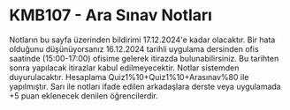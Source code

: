 # KMB107 - Ara Sınav Notları

Notların bu sayfa üzerinden bildirimi 17.12.2024'e kadar olacaktır.
Bir hata olduğunu düşünüyorsanız 16.12.2024 tarihli uygulama dersinden ofis saatinde (15:00-17:00) ofisime gelerek itirazda bulunabilirsiniz. Bu tarihten sonra yapılacak itirazlar kabul edilmeyecektir. Notlar sistemden duyurulacaktır.
Hesaplama Quiz1%10+Quiz1%10+Arasınav%80  ile yapılmıştır.
Sarı ile notları ifade edilen arkadaşlara derste veya uygulamada +5 puan eklenecek denilen öğrencilerdir.
